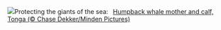 ![](https://www.bing.com/th?id=OHR.HumpbackMother_EN-US8033380725_UHD.jpg&w=1000)Protecting the giants of the sea:&nbsp;&ensp;[Humpback whale mother and calf, Tonga (© Chase Dekker/Minden Pictures)](https://www.bing.com/th?id=OHR.HumpbackMother_EN-US8033380725_UHD.jpg)
<br><br/>
